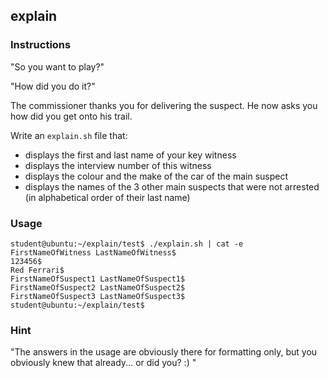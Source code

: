 ## explain

### Instructions

"So you want to play?"

"How did you do it?"

The commissioner thanks you for delivering the suspect. He now asks you how did you get onto his trail.

Write an `explain.sh` file that:

- displays the first and last name of your key witness
- displays the interview number of this witness
- displays the colour and the make of the car of the main suspect
- displays the names of the 3 other main suspects that were not arrested (in alphabetical order of their last name)

### Usage

```console
student@ubuntu:~/explain/test$ ./explain.sh | cat -e
FirstNameOfWitness LastNameOfWitness$
123456$
Red Ferrari$
FirstNameOfSuspect1 LastNameOfSuspect1$
FirstNameOfSuspect2 LastNameOfSuspect2$
FirstNameOfSuspect3 LastNameOfSuspect3$
student@ubuntu:~/explain/test$
```

### Hint

"The answers in the usage are obviously there for formatting only, but you obviously knew that already... or did you? :) "
